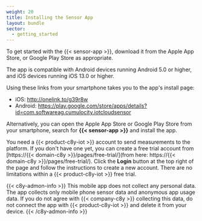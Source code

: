 ```yaml
---
weight: 20
title: Installing the Sensor App
layout: bundle
sector:
  - getting_started
---
```


To get started with the {{< sensor-app >}}, download it from the Apple App Store, or Google Play Store as appropriate.

The app is compatible with Android devices running Android 5.0 or higher, and iOS devices running iOS 13.0 or higher.

Using these links from your smartphone takes you to the app's install page:

* iOS: http://onelink.to/g39r8w
* Android: https://play.google.com/store/apps/details?id=com.softwareag.cumulocity.iotcloudsensor

Alternatively, you can open the Apple App Store or Google Play Store from your smartphone, search for **{{< sensor-app >}}** and install the app.

You need a {{< product-c8y-iot >}} account to send measurements to the platform.
If you don't have one yet, you can create a free trial account from [https://{{< domain-c8y >}}/pages/free-trial/](from here: https://{{< domain-c8y >}}/pages/free-trial/).
Click the **Login** button at the top right of the page and follow the instructions to create a new account.
There are no limitations within a {{< product-c8y-iot >}} free trial.

{{< c8y-admon-info >}}
This mobile app does not collect any personal data. The app collects only mobile phone sensor data and anonymous app usage data. If you do not agree with {{< company-c8y >}} collecting this data, do not connect the app with {{< product-c8y-iot >}} and delete it from your device.
{{< /c8y-admon-info >}}
